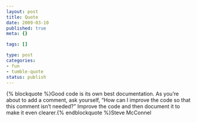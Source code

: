 ```yaml
--- 
layout: post
title: Quote
date: 2009-03-10
published: true
meta: {}

tags: []

type: post
categories: 
- fun
- tumble-quote
status: publish
---
```

{% blockquote %}Good code is its own best documentation. As you&#8217;re about to add a comment, ask yourself, &#8220;How can I improve the code so that this comment isn&#8217;t needed?&#8221; Improve the code and then document it to make it even clearer.{% endblockquote %}Steve McConnel
